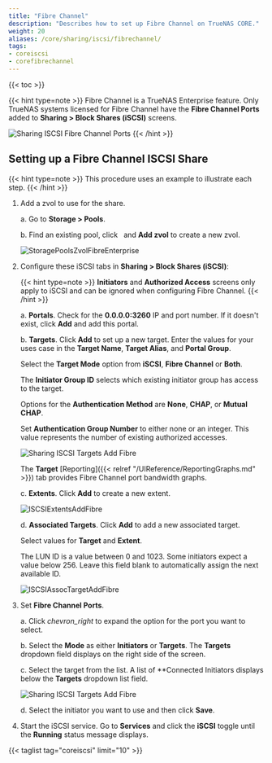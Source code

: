 ```yaml
---
title: "Fibre Channel"
description: "Describes how to set up Fibre Channel on TrueNAS CORE."
weight: 20
aliases: /core/sharing/iscsi/fibrechannel/
tags:
- coreiscsi
- corefibrechannel
---
```


{{< toc >}}

{{< hint type=note >}}
Fibre Channel is a TrueNAS Enterprise feature. Only TrueNAS systems licensed for Fibre Channel have the **Fibre Channel Ports** added to **Sharing > Block Shares (iSCSI)** screens.

![Sharing ISCSI Fibre Channel Ports](/images/CORE/12.0/SharingISCSIFibreChannelPorts.png "Sharing ISCSI Fibre Channel Ports")
{{< /hint >}}

## Setting up a Fibre Channel ISCSI Share 

{{< hint type=note >}}
This procedure uses an example to illustrate each step. 
{{< /hint >}}


1. Add a zvol to use for the share. 

   a. Go to **Storage > Pools**.
   
   b. Find an existing pool, click <i class="fa fa-ellipsis-v" aria-hidden="true" title="Options"></i>&nbsp;</i> and **Add zvol** to create a new zvol. 
   
   ![StoragePoolsZvolFibreEnterprise](/images/CORE/12.0/StoragePoolsZvolFibreEnterprise.png "Creating a Zvol for Fibre Channel")

2. Configure these iSCSI tabs in **Sharing > Block Shares (iSCSI)**:
   
   {{< hint type=note >}}
   **Initiators** and **Authorized Access** screens only apply to iSCSI and can be ignored when configuring Fibre Channel.
   {{< /hint >}}
   
   a. **Portals**. Check for the **0.0.0.0:3260** IP and port number. If it doesn't exist, click **Add** and add this portal.

   b. **Targets**. Click **Add** to set up a new target. Enter the values for your uses case in the **Target Name**, **Target Alias**, and **Portal Group**. 

      Select the **Target Mode** option from **iSCSI**, **Fibre Channel** or **Both**.

      The **Initiator Group ID** selects which existing initiator group has access to the target.
      
      Options for the **Authentication Method** are **None**, **CHAP**, or **Mutual CHAP**. 
     
      Set **Authentication Group Number** to either none or an integer. This value represents the number of existing authorized accesses.
       
      ![Sharing ISCSI Targets Add Fibre](/images/CORE/12.0/SharingISCSITargetsAddFibre.png "ISCSI Targets: Fibre")
 
      The **Target** [Reporting]({{< relref "/UIReference/ReportingGraphs.md" >}}) tab provides Fibre Channel port bandwidth graphs.
   
   c. **Extents**. Click **Add** to create a new extent.
      
      ![ISCSIExtentsAddFibre](/images/CORE/12.0/ISCSIExtentsAddFibre.png "ISCSI Extents Add Fibre")

   d. **Associated Targets**. Click **Add** to add a new associated target. 
   
      Select values for **Target** and **Extent**. 

      The LUN ID is a value between 0 and 1023. Some initiators expect a value below 256. Leave this field blank to automatically assign the next available ID.
      
      ![ISCSIAssocTargetAddFibre](/images/CORE/12.0/ISCSIAssocTargetAddFibre.png "ISCSI Assoc Target: Add Fibre")

3. Set **Fibre Channel Ports**.

   a. Click <i class="material-icons" aria-hidden="true" title="Expand">chevron_right</i> to expand the option for the port you want to select. 
   
   b. Select the **Mode** as either **Initiators** or **Targets**. The **Targets** dropdown field displays on the right side of the screen.
   
   c. Select the target from the list. A list of **Connected Initiators displays below the **Targets** dropdown list field.
      
      ![Sharing ISCSI Targets Add Fibre](/images/CORE/12.0/SharingISCSITargetsAddFibre.png "ISCSI Targets: Fibre")

   d. Select the initiator you want to use and then click **Save**.

4. Start the iSCSI service. Go to **Services** and click the **iSCSI** toggle until the **Running** status message displays.

{{< taglist tag="coreiscsi" limit="10" >}}
